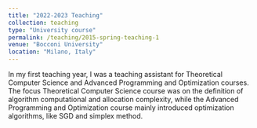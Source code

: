 ```yaml
---
title: "2022-2023 Teaching"
collection: teaching
type: "University course"
permalink: /teaching/2015-spring-teaching-1
venue: "Bocconi University"
location: "Milano, Italy"
---
```


In my first teaching year, I was a teaching assistant for Theoretical Computer Science and Advanced Programming and Optimization courses. The focus Theoretical Computer Science course was on the definition of algorithm computational and allocation complexity, while the Advanced Programming and Optimization course mainly introduced optimization algorithms, like SGD and simplex method.

